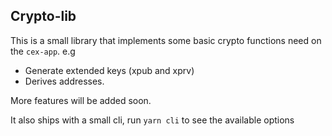 ## Crypto-lib

This is a small library that implements some basic crypto functions need on the `cex-app`. e.g
- Generate extended keys (xpub and xprv)
- Derives addresses.

More features will be added soon. 


It also ships with a small cli, run `yarn cli` to see the available options